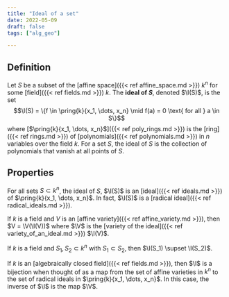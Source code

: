 ```yaml
---
title: "Ideal of a set"
date: 2022-05-09
draft: false
tags: ["alg_geo"]

---
```


## Definition
Let $S$ be a subset of the [affine space]({{< ref affine_space.md >}}) $k^n$ for some [field]({{< ref fields.md >}}) $k$. The **ideal of $S$**, denoted $\I(S)$, is the set $$\I(S) = \{f \in \pring{k}{x_1, \dots, x_n} \mid f(a) = 0 \text{ for all } a \in S\}$$ where [$\pring{k}{x_1, \dots, x_n}$]({{< ref poly_rings.md >}}) is the [ring]({{< ref rings.md >}}) of [polynomials]({{< ref polynomials.md >}}) in $n$ variables over the field $k$. For a set $S$, the ideal of $S$ is the collection of polynomials that vanish at all points of $S$. 

## Properties
For all sets $S \subset k^n$, the ideal of $S$, $\I(S)$ is an [ideal]({{< ref ideals.md >}}) of $\pring{k}{x_1, \dots, x_n}$. In fact, $\I(S)$ is a [radical ideal]({{< ref radical_ideals.md >}}). 

If $k$ is a field and $V$ is an [affine variety]({{< ref affine_variety.md >}}), then $V = \V(\I(V))$ where $\V$ is the [variety of the ideal]({{< ref variety_of_an_ideal.md >}}) $\I(V)$. 

If $k$ is a field and $S_1,S_2 \subset k^n$ with $S_1 \subset S_2$, then $\I(S_1) \supset \I(S_2)$. 

If $k$ is an [algebraically closed field]({{< ref fields.md >}}), then $\I$ is a bijection when thought of as a map from the set of affine varieties in $k^n$ to the set of radical ideals in $\pring{k}{x_1, \dots, x_n}$. In this case, the inverse of $\I$ is the map $\V$.